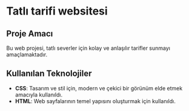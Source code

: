 
# Tatlı tarifi websitesi

## Proje Amacı
Bu web projesi, tatlı severler için kolay ve anlaşılır tarifler sunmayı amaçlamaktadır. 

## Kullanılan Teknolojiler
- **CSS**: Tasarım ve stil için, modern ve çekici bir görünüm elde etmek amacıyla kullanıldı.
- **HTML**: Web sayfalarının temel yapısını oluşturmak için kullanıldı.
